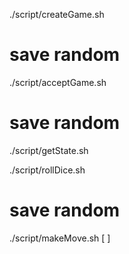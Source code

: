 ./script/createGame.sh
# save random

./script/acceptGame.sh
# save random

./script/getState.sh <game address>

./script/rollDice.sh <game address> <random>
# save random

./script/makeMove.sh <game address> <move1from> <move1to> <move2from> <move2to> [<move3from> <move3to> <move4from> <move4to>]
